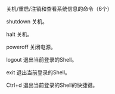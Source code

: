 关机/重启/注销和查看系统信息的命令（6个）

shutdown    关机。

halt    关机。

poweroff    关闭电源。

logout  退出当前登录的Shell。

exit    退出当前登录的Shell。

Ctrl+d  退出当前登录的Shell的快捷键。
